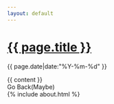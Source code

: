 ```yaml
---
layout: default
---
```


<body class="body-post">
  <div class="post-wrapper">
    <h1 class="post-title"><a href="{{ page.url }}" title="{{ page.title }}">{{ page.title }}</a></h1>
    <p class="post-date">{{ page.date|date:"%Y-%m-%d" }}</p>
    {{ content }}
    <!--{% include disqus.html %}-->
  </div>
<div class="div_right_bottom">Go Back(Maybe)</div>
  {% include about.html %}

  <script src="/js/jquery-1.7.1.min.js" type="text/javascript"></script>

  <script src="/js/post.js" type="text/javascript"></script>

</body>
